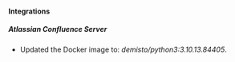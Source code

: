 #### Integrations
##### Atlassian Confluence Server
- Updated the Docker image to: *demisto/python3:3.10.13.84405*.
